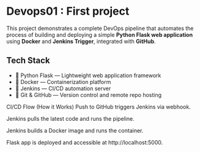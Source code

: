 # Devops01 : First project
This project demonstrates a complete DevOps pipeline that automates the process of building and deploying a simple **Python Flask web application** using **Docker** and **Jenkins Trigger**, integrated with **GitHub**.

## Tech Stack

- 🐍 Python Flask — Lightweight web application framework
- 🐳 Docker — Containerization platform
- 🔧 Jenkins — CI/CD automation server
- 🧠 Git & GitHub — Version control and remote repo hosting


CI/CD Flow (How it Works)
Push to GitHub triggers Jenkins via webhook.

Jenkins pulls the latest code and runs the pipeline.

Jenkins builds a Docker image and runs the container.

Flask app is deployed and accessible at http://localhost:5000.

